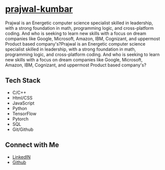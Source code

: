 # [prajwal-kumbar](https://github.com/prajwal3104)

Prajwal is an Energetic computer science specialist skilled in leadership, with a strong foundation in math, programming logic, and cross-platform coding. And who is seeking to learn new skills with a focus on dream companies like Google, Microsoft, Amazon, IBM, Cognizant, and uppermost Product based company's?Prajwal is an Energetic computer science specialist skilled in leadership, with a strong foundation in math, programming logic, and cross-platform coding. And who is seeking to learn new skills with a focus on dream companies like Google, Microsoft, Amazon, IBM, Cognizant, and uppermost Product based company's?


## Tech Stack

- C/C++
- Html/CSS
- JavaScript
- Python
- TensorFlow
- Pytorch
- SQL
- Git/Github

## Connect with Me

- [LinkedIN](https://www.linkedin.com/in/prajwal-kumbar)
- [Github](https://github.com/prajwal3104)
